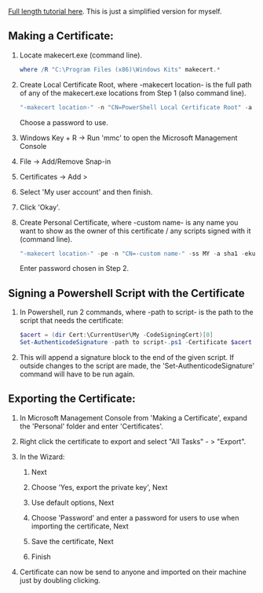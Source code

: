 [Full length tutorial here](https://www.darkoperator.com/blog/2013/3/5/powershell-basics-execution-policy-part-1.html). This is just a simplified version for myself.

## Making a Certificate:

1. Locate makecert.exe (command line).
   
    ``` powershell
    where /R "C:\Program Files (x86)\Windows Kits" makecert.*
    ```

2. Create Local Certificate Root, where -makecert location- is the full path of any of the makecert.exe locations from Step 1 (also command line).
    ``` powershell
    "-makecert location-" -n "CN=PowerShell Local Certificate Root" -a sha1 -eku 1.3.6.1.5.5.7.3.3 -r -sv root.pvk root.cer -ss Root -sr localMachine
    ```
    Choose a password to use.

3. Windows Key + R -> Run 'mmc' to open the Microsoft Management Console

4. File -> Add/Remove Snap-in

5. Certificates -> Add >

6. Select 'My user account' and then finish.

7. Click 'Okay'.

8. Create Personal Certificate, where -custom name- is any name you want to show as the owner of this certificate / any scripts signed with it (command line).
    ``` powershell
    "-makecert location-" -pe -n "CN=-custom name-" -ss MY -a sha1 -eku 1.3.6.1.5.5.7.3.3 -iv root.pvk -ic root.cer
    ```
    Enter password chosen in Step 2.

## Signing a Powershell Script with the Certificate

1. In Powershell, run 2 commands, where -path to script- is the path to the script that needs the certificate: 
   
    ``` powershell
    $acert = (dir Cert:\CurrentUser\My -CodeSigningCert)[0]
    Set-AuthenticodeSignature -path to script-.ps1 -Certificate $acert 
    ```

2. This will append a signature block to the end of the given script. If outside changes to the script are made, the 'Set-AuthenticodeSignature' command will have to be run again.

## Exporting the Certificate:

1. In Microsoft Management Console from 'Making a Certificate', expand the 'Personal' folder and enter 'Certificates'.

2. Right click the certificate to export and select "All Tasks" - > "Export".

3. In the Wizard: 
   
   1. Next
   
   2. Choose 'Yes, export the private key', Next
   
   3. Use default options, Next
   
   4. Choose 'Password' and enter a password for users to use when importing the certificate, Next
   
   5. Save the certificate, Next
   
   6. Finish

4. Certificate can now be send to anyone and imported on their machine just by doubling clicking.
